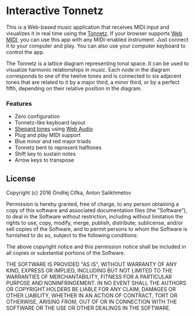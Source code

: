 # Interactive Tonnetz

This is a Web-based music application that receives MIDI input
and visualizes it in real time using the [Tonnetz][1].
If your browser supports [Web MIDI][2], you can use this app
with any MIDI-enabled instrument.
Just connect it to your computer and play.
You can also use your computer keyboard to control the app.

The Tonnetz is a lattice diagram representing tonal space.
It can be used to visualize harmonic relationships in music.
Each node in the diagram corresponds to one of the twelve tones
and is connected to six adjacent tones that are related to it
by a major third, a minor third, or by a perfect fifth,
depending on their relative position in the diagram.

### Features

* Zero configuration
* Tonnetz-like keyboard layout
* [Shepard tones][3] using [Web Audio][4]
* Plug and play MIDI support
* Blue minor and red major triads
* Tonnetz bent to represent halftones
* Shift key to sustain notes
* Arrow keys to transpose

[1]: https://en.wikipedia.org/wiki/Tonnetz
[2]: https://webaudio.github.io/web-midi-api/
[3]: https://en.wikipedia.org/wiki/Shepard_tone
[4]: https://webaudio.github.io/web-audio-api/

## License

Copyright (c) 2016 Ondřej Cífka, Anton Salikhmetov

Permission is hereby granted, free of charge, to any person obtaining a copy
of this software and associated documentation files (the "Software"), to deal
in the Software without restriction, including without limitation the rights
to use, copy, modify, merge, publish, distribute, sublicense, and/or sell
copies of the Software, and to permit persons to whom the Software is
furnished to do so, subject to the following conditions:

The above copyright notice and this permission notice shall be included in all
copies or substantial portions of the Software.

THE SOFTWARE IS PROVIDED "AS IS", WITHOUT WARRANTY OF ANY KIND, EXPRESS OR
IMPLIED, INCLUDING BUT NOT LIMITED TO THE WARRANTIES OF MERCHANTABILITY,
FITNESS FOR A PARTICULAR PURPOSE AND NONINFRINGEMENT. IN NO EVENT SHALL THE
AUTHORS OR COPYRIGHT HOLDERS BE LIABLE FOR ANY CLAIM, DAMAGES OR OTHER
LIABILITY, WHETHER IN AN ACTION OF CONTRACT, TORT OR OTHERWISE, ARISING FROM,
OUT OF OR IN CONNECTION WITH THE SOFTWARE OR THE USE OR OTHER DEALINGS IN THE
SOFTWARE.
